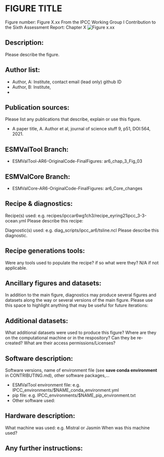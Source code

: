 
FIGURE TITLE
============

Figure number: Figure X.xx
From the IPCC Working Group I Contribution to the Sixth Assessment Report: Chapter X
![Figure x.xx](../images/figure_x_xx.png?raw=true)

Description:
------------
Please describe the figure. 

Author list:
------------
-  Author, A: Institute, contact email (lead only) github ID 
-   Author, B: Institute,
-


Publication sources:
--------------------
Please list any publications that describe, explain or use this figure. 
- A paper title, A. Author et al, journal of science stuff 9, p51, DOI:564, 2021. 

ESMValTool Branch:
------------------
- ESMValTool-AR6-OriginalCode-FinalFigures: ar6_chap_3_Fig_03


ESMValCore Branch:
------------------
- ESMValCore-AR6-OriginalCode-FinalFigures: ar6_Core_changes


Recipe & diagnostics:
---------------------
Recipe(s) used: e.g. recipes/ipccar6wg1ch3/recipe_eyring21ipcc_3-3-ocean.yml
Please describe this recipe:

Diagnostic(s) used: e.g. diag_scripts/ipcc_ar6/tsline.ncl
Please describe this diagnostic. 


Recipe generations tools: 
-------------------------
Were any tools used to populate the recipe? if so what were they? N/A if not applicable. 


Ancillary figures and datasets:
-------------------------------
In addition to the main figure, diagnostics may produce several figures and datasets along the way or several versions of the main figure. Please use this space to highlight anything that may be useful for future iterations:


Additional datasets:
--------------------
What additional datasets were used to produce this figure?
Where are they on the computational machine or in the respository?
Can they be re-created?
What are their access permissions/Licenses?


Software description:
---------------------
Software versions, name of environment file (see **save conda environment** in CONTRIBUTING.md), other software packages,…
- ESMValTool environment file: e.g. IPCC_environments/$NAME_conda_environment.yml
- pip file: e.g. IPCC_environments/$NAME_pip_environment.txt
- Other software used:


Hardware description:
---------------------
What machine was used:  e.g. Mistral or Jasmin
When was this machine used?


Any further instructions: 
-------------------------

